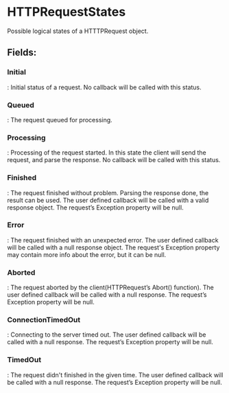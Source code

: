 # HTTPRequestStates

Possible logical states of a HTTTPRequest object. 

## **Fields**:
### **Initial**
: Initial status of a request. No callback will be called with this status. 
### **Queued**
: The request queued for processing. 
### **Processing**
: Processing of the request started. In this state the client will send the request, and parse the response. No callback will be called with this status. 
### **Finished**
: The request finished without problem. Parsing the response done, the result can be used. The user defined callback will be called with a valid response object. The request’s Exception property will be null. 
### **Error**
: The request finished with an unexpected error. The user defined callback will be called with a null response object. The request's Exception property may contain more info about the error, but it can be null. 
### **Aborted**
: The request aborted by the client(HTTPRequest’s Abort() function). The user defined callback will be called with a null response. The request’s Exception property will be null. 
### **ConnectionTimedOut**
: Connecting to the server timed out. The user defined callback will be called with a null response. The request’s Exception property will be null. 
### **TimedOut**
: The request didn't finished in the given time. The user defined callback will be called with a null response. The request’s Exception property will be null. 